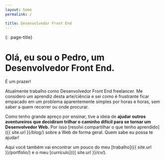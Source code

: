 ```yaml
---
layout: home
permalink: /

title: Desenvolvedor Front End
---
```

{: .page-title}
# Olá, eu sou o Pedro, um Desenvolvedor Front End.

É um prazer!

Atualmente trabalho como Desenvolvedor Front End freelancer. Me considero um aprendiz desta arte/ciência e sei como é frustrante ficar empacado em um problema aparentemente simples por horas e horas, sem saber a quem recorrer ou onde procurar.

Como tenho grande apreço por ensinar, tive a ideia de __ajudar outros aventureiros que decidiram trilhar o caminho difícil para se tornar um Desenvolvedor Web.__ Por isso [resolvi compartilhar o que tenho aprendido]({{ site.url }}/blog/) sobre a Web de forma geral. Quem sabe eu possa te ajudar!

Aqui você também vai encontrar um pouco do meu [trabalho]({{ site.url }}/portfolio/) e o meu [currículo]({{ site.url }}/cv/).
